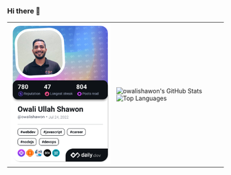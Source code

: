 ### Hi there 👋
<!--
**OwaliShawon/OwaliShawon** is a ✨ _special_ ✨ repository because its `README.md` (this file) appears on your GitHub profile.
-->
<table>
  <tr>
    <td>
      <a href="https://app.daily.dev/owalishawon">
        <a href="https://app.daily.dev/owalishawon"><img src="./devcard.png" width="356" alt="Owali Ullah Shawon's Dev Card"/></a>
      </a>
    </td>
    <td>
      <img src="https://github-readme-stats.vercel.app/api?username=owalishawon&count_private=true" alt="owalishawon's GitHub Stats"/>
      <img src="https://github-readme-stats.vercel.app/api/top-langs/?username=owalishawon&layout=compact" alt="Top Languages"/>
    </td>
  </tr>
</table>

